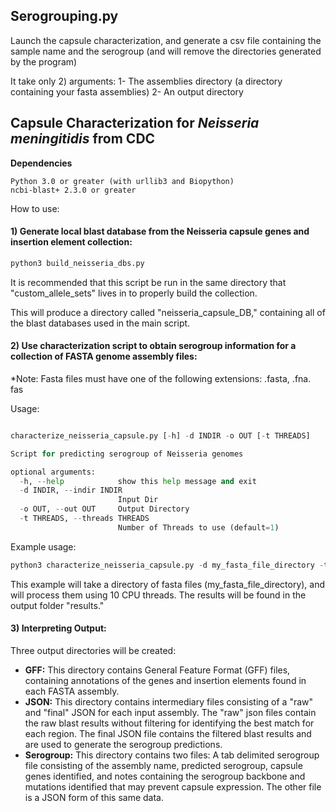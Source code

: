 
## Serogrouping.py
Launch the capsule characterization, and generate a csv file containing the sample name
and the serogroup (and will remove the directories generated by the program)

It take only 2) arguments: 
  1- The assemblies directory (a directory containing your fasta assemblies)
  2- An output directory
  
## Capsule Characterization for *Neisseria meningitidis* from CDC

**Dependencies**
```
Python 3.0 or greater (with urllib3 and Biopython)
ncbi-blast+ 2.3.0 or greater
```
How to use:

#### 1) Generate local blast database from the Neisseria capsule genes and insertion element collection:

```python
python3 build_neisseria_dbs.py
```

It is recommended that this script be run in the same directory that "custom_allele_sets" lives in to properly build the collection.

This will produce a directory called "neisseria_capsule_DB," containing all of the blast databases used in the main script.


#### 2) Use characterization script to obtain serogroup information for a collection of FASTA genome assembly files:
*Note: Fasta files must have one of the following extensions: .fasta, .fna. fas

Usage:

```python

characterize_neisseria_capsule.py [-h] -d INDIR -o OUT [-t THREADS]

Script for predicting serogroup of Neisseria genomes

optional arguments:
  -h, --help            show this help message and exit
  -d INDIR, --indir INDIR
                        Input Dir
  -o OUT, --out OUT     Output Directory
  -t THREADS, --threads THREADS
                        Number of Threads to use (default=1)

```

Example usage:

```python
python3 characterize_neisseria_capsule.py -d my_fasta_file_directory -t 10 -o results
```

This example will take a directory of fasta files (my_fasta_file_directory), and will process them using 10 CPU threads. The results will be found in the output folder "results."

#### 3) Interpreting Output:

Three output directories will be created:

* **GFF:** This directory contains General Feature Format (GFF) files, containing annotations of the genes and insertion elements found in each FASTA assembly. 
* **JSON:** This directory contains intermediary files consisting of a "raw" and "final" JSON for each input assembly. The "raw" json files contain the raw blast results without filtering for identifying the best match for each region.
The final JSON file contains the filtered blast results and are used to generate the serogroup predictions.
* **Serogroup:** This directory contains two files: A tab delimited serogroup file consisting of the assembly name, predicted serogroup, capsule genes identified, and notes containing the serogroup backbone and mutations identified that may prevent capsule expression. The other file is a JSON form of this same data.


 
